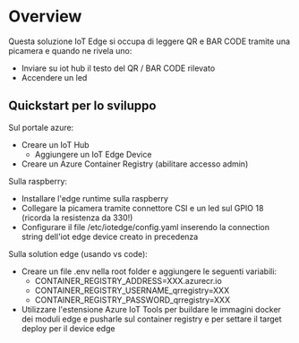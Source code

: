 # Overview

Questa soluzione IoT Edge si occupa di leggere QR e BAR CODE tramite una picamera e quando ne rivela uno:

* Inviare su iot hub il testo del QR / BAR CODE rilevato
* Accendere un led

## Quickstart per lo sviluppo

Sul portale azure:

* Creare un IoT Hub
  * Aggiungere un IoT Edge Device
* Creare un Azure Container Registry (abilitare accesso admin)

Sulla raspberry:

* Installare l'edge runtime sulla raspberry
* Collegare la picamera tramite connettore CSI e un led sul GPIO 18 (ricorda la resistenza da 330!)
* Configurare il file /etc/iotedge/config.yaml inserendo la connection string dell'iot edge device creato in precedenza

Sulla solution edge (usando vs code):

* Creare un file .env nella root folder e aggiungere le seguenti variabili:
  * CONTAINER_REGISTRY_ADDRESS=XXX.azurecr.io
  * CONTAINER_REGISTRY_USERNAME_qrregistry=XXX
  * CONTAINER_REGISTRY_PASSWORD_qrregistry=XXX
* Utilizzare l'estensione Azure IoT Tools per buildare le immagini docker dei moduli edge e pusharle sul container registry e per settare il target deploy per il device edge
